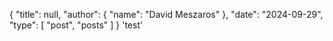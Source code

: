 {
  "title": null,
  "author": {
    "name": "David Meszaros"
  },
  "date": "2024-09-29",
  "type": [
    "post",
    "posts"
  ]
}
'test'
